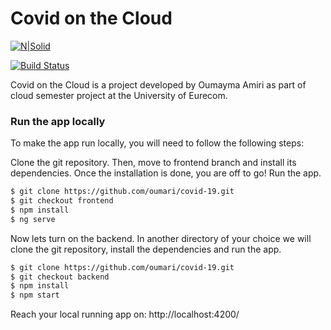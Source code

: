 # Covid on the Cloud

[![N|Solid](https://www.eurecom.fr/themes/custom/eurecom/images/EURECOM_logo_250x118.png)](https://www.eurecom.fr/en)

[![Build Status](https://travis-ci.org/joemccann/dillinger.svg?branch=master)](https://www.eurecom.fr/en)

Covid on the Cloud is a project developed by Oumayma Amiri as part of cloud semester project at the University of Eurecom.

### Run the app locally

To make the app run locally, you will need to follow the following steps:

Clone the git repository. Then, move to frontend branch and install its dependencies. Once the installation is done, you are off to go! Run the app.

```sh
$ git clone https://github.com/oumari/covid-19.git
$ git checkout frontend
$ npm install
$ ng serve
```
Now lets turn on the backend. In another directory of your choice we will clone the git repository, install the dependencies and run the app.

```sh
$ git clone https://github.com/oumari/covid-19.git
$ git checkout backend
$ npm install
$ npm start
```
Reach your local running app on: http://localhost:4200/
